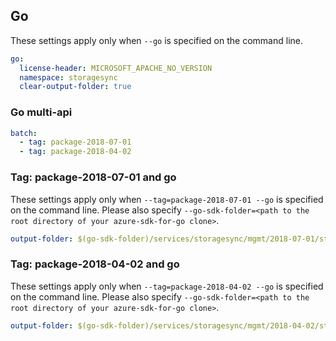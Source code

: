 ## Go

These settings apply only when `--go` is specified on the command line.

``` yaml $(go)
go:
  license-header: MICROSOFT_APACHE_NO_VERSION
  namespace: storagesync
  clear-output-folder: true
```

### Go multi-api

``` yaml $(go) && $(multiapi)
batch:
  - tag: package-2018-07-01
  - tag: package-2018-04-02
```

### Tag: package-2018-07-01 and go

These settings apply only when `--tag=package-2018-07-01 --go` is specified on the command line.
Please also specify `--go-sdk-folder=<path to the root directory of your azure-sdk-for-go clone>`.

``` yaml $(tag) == 'package-2018-07-01' && $(go)
output-folder: $(go-sdk-folder)/services/storagesync/mgmt/2018-07-01/storagesync
```

### Tag: package-2018-04-02 and go

These settings apply only when `--tag=package-2018-04-02 --go` is specified on the command line.
Please also specify `--go-sdk-folder=<path to the root directory of your azure-sdk-for-go clone>`.

``` yaml $(tag) == 'package-2018-04-02' && $(go)
output-folder: $(go-sdk-folder)/services/storagesync/mgmt/2018-04-02/storagesync
```
